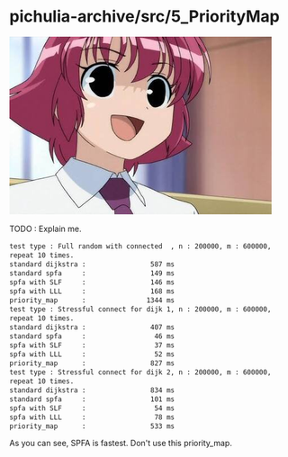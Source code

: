 # pichulia-archive/src/5_PriorityMap

![wahaha_saki](../../res/images/wahahaha.jpg)

TODO : Explain me.

```
test type : Full random with connected  , n : 200000, m : 600000, repeat 10 times.
standard dijkstra :                587 ms
standard spfa     :                149 ms
spfa with SLF     :                146 ms
spfa with LLL     :                168 ms
priority_map      :               1344 ms
test type : Stressful connect for dijk 1, n : 200000, m : 600000, repeat 10 times.
standard dijkstra :                407 ms
standard spfa     :                 46 ms
spfa with SLF     :                 37 ms
spfa with LLL     :                 52 ms
priority_map      :                827 ms
test type : Stressful connect for dijk 2, n : 200000, m : 600000, repeat 10 times.
standard dijkstra :                834 ms
standard spfa     :                101 ms
spfa with SLF     :                 54 ms
spfa with LLL     :                 78 ms
priority_map      :                533 ms
```
As you can see, SPFA is fastest.
Don't use this priority_map.
